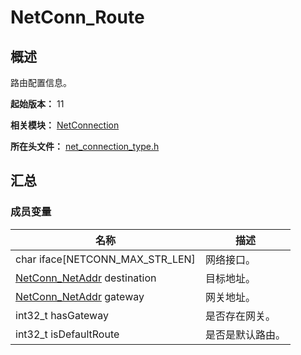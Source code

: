 # NetConn_Route

## 概述

路由配置信息。

**起始版本：** 11

**相关模块：** [NetConnection](capi-netconnection.md)

**所在头文件：** [net_connection_type.h](capi-net-connection-type-h.md)

## 汇总

### 成员变量

| 名称                              | 描述 |
|---------------------------------| -- |
| char iface[NETCONN_MAX_STR_LEN] | 网络接口。 |
| [NetConn_NetAddr](capi-netconnection-netconn-netaddr.md) destination | 目标地址。 |
| [NetConn_NetAddr](capi-netconnection-netconn-netaddr.md) gateway         | 网关地址。 |
| int32_t hasGateway              | 是否存在网关。 |
| int32_t isDefaultRoute          | 是否是默认路由。 |
